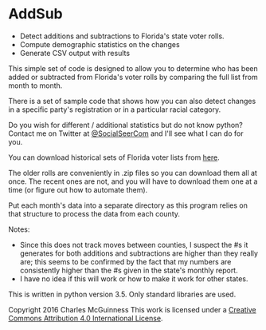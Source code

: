# AddSub
* Detect additions and subtractions to Florida's state voter rolls.
* Compute demographic statistics on the changes
* Generate CSV output with results

This simple set of code is designed to allow you to determine who has been added or
subtracted from Florida's voter rolls by comparing the full list from month to month.

There is a set of sample code that shows how you can also detect changes in a specific
party's registration or in a particular racial category.

Do you wish for different / additional statistics but do not know python?
Contact me on Twitter at [@SocialSeerCom](https://twitter.com/SocialSeerCom) and I'll see
what I can do for you.

You can download historical sets of Florida voter lists from [here](http://flvoters.com/downloads.html).

The older rolls are conveniently in .zip files so you can download them all at once.  The recent ones
are not, and you will have to download them one at a time (or figure out how to automate them).

Put each month's data into a separate directory as this program relies on that structure to process
the data from each county.

Notes:
* Since this does not track moves between counties, I suspect the #s it generates for both additions and
subtractions are higher than they really are; this seems to be confirmed by the fact that my numbers are consistently
higher than the #s given in the state's monthly report.
* I have no idea if this will work or how to make it work for other states.

This is written in python version 3.5.  Only standard libraries are used.

Copyright 2016 Charles McGuinness
This work is licensed under a [Creative Commons Attribution 4.0 International License](http://creativecommons.org/licenses/by/4.0/).

